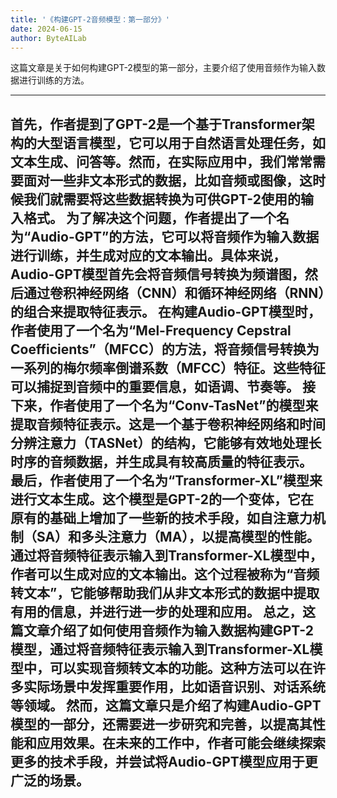 ```yaml
---
title: '《构建GPT-2音频模型：第一部分》'
date: 2024-06-15
author: ByteAILab
---
```


这篇文章是关于如何构建GPT-2模型的第一部分，主要介绍了使用音频作为输入数据进行训练的方法。


---
首先，作者提到了GPT-2是一个基于Transformer架构的大型语言模型，它可以用于自然语言处理任务，如文本生成、问答等。然而，在实际应用中，我们常常需要面对一些非文本形式的数据，比如音频或图像，这时候我们就需要将这些数据转换为可供GPT-2使用的输入格式。
为了解决这个问题，作者提出了一个名为“Audio-GPT”的方法，它可以将音频作为输入数据进行训练，并生成对应的文本输出。具体来说，Audio-GPT模型首先会将音频信号转换为频谱图，然后通过卷积神经网络（CNN）和循环神经网络（RNN）的组合来提取特征表示。
在构建Audio-GPT模型时，作者使用了一个名为“Mel-Frequency Cepstral Coefficients”（MFCC）的方法，将音频信号转换为一系列的梅尔频率倒谱系数（MFCC）特征。这些特征可以捕捉到音频中的重要信息，如语调、节奏等。
接下来，作者使用了一个名为“Conv-TasNet”的模型来提取音频特征表示。这是一个基于卷积神经网络和时间分辨注意力（TASNet）的结构，它能够有效地处理长时序的音频数据，并生成具有较高质量的特征表示。
最后，作者使用了一个名为“Transformer-XL”模型来进行文本生成。这个模型是GPT-2的一个变体，它在原有的基础上增加了一些新的技术手段，如自注意力机制（SA）和多头注意力（MA），以提高模型的性能。
通过将音频特征表示输入到Transformer-XL模型中，作者可以生成对应的文本输出。这个过程被称为“音频转文本”，它能够帮助我们从非文本形式的数据中提取有用的信息，并进行进一步的处理和应用。
总之，这篇文章介绍了如何使用音频作为输入数据构建GPT-2模型，通过将音频特征表示输入到Transformer-XL模型中，可以实现音频转文本的功能。这种方法可以在许多实际场景中发挥重要作用，比如语音识别、对话系统等领域。
然而，这篇文章只是介绍了构建Audio-GPT模型的一部分，还需要进一步研究和完善，以提高其性能和应用效果。在未来的工作中，作者可能会继续探索更多的技术手段，并尝试将Audio-GPT模型应用于更广泛的场景。
---

